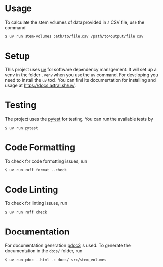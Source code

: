 # Usage

To calculate the stem volumes of data provided in a CSV file, use the command

    $ uv run stem-volumes path/to/file.csv /path/to/output/file.csv

# Setup

This project uses [uv](https://github.com/astral-sh/uv) for software dependency
management. It will set up a venv in the folder `.venv` when you use the `uv`
command. For developing you need to install the `uv` tool. You can find its
documentation for installing and usage at https://docs.astral.sh/uv/.

# Testing

The project uses the [pytest](https://pytest.org/) for testing.
You can run the available tests by

    $ uv run pytest

# Code Formatting

To check for code formatting issues, run

    $ uv run ruff format --check

# Code Linting

To check for linting issues, run

    $ uv run ruff check

# Documentation

For documentation generation [pdoc3](https://pdoc3.github.io/pdoc/) is used.
To generate the documentation in the `docs/` folder, run

    $ uv run pdoc --html -o docs/ src/stem_volumes
